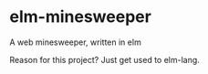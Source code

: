 # elm-minesweeper
A web minesweeper, written in elm

Reason for this project? Just get used to elm-lang.
